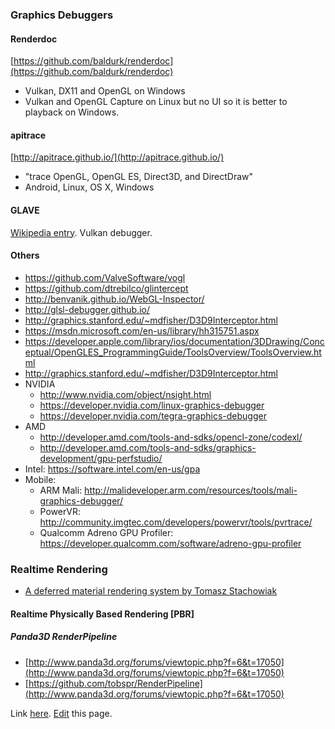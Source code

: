 ### Graphics Debuggers

#### Renderdoc
[https://github.com/baldurk/renderdoc](https://github.com/baldurk/renderdoc)

* Vulkan, DX11 and OpenGL on Windows
* Vulkan and OpenGL Capture on Linux but no UI so it is better to playback on Windows.

#### apitrace
[http://apitrace.github.io/](http://apitrace.github.io/)

* "trace OpenGL, OpenGL ES, Direct3D, and DirectDraw"
* Android, Linux, OS X, Windows

#### GLAVE
[Wikipedia entry](https://en.wikipedia.org/wiki/GLAVE_(software)).
Vulkan debugger.

#### Others

* <https://github.com/ValveSoftware/vogl>
* <https://github.com/dtrebilco/glintercept>
* <http://benvanik.github.io/WebGL-Inspector/>
* <http://glsl-debugger.github.io/>
* <http://graphics.stanford.edu/~mdfisher/D3D9Interceptor.html>
* <https://msdn.microsoft.com/en-us/library/hh315751.aspx>
* <https://developer.apple.com/library/ios/documentation/3DDrawing/Conceptual/OpenGLES_ProgrammingGuide/ToolsOverview/ToolsOverview.html>
* <http://graphics.stanford.edu/~mdfisher/D3D9Interceptor.html>
* NVIDIA
    * <http://www.nvidia.com/object/nsight.html>
    * <https://developer.nvidia.com/linux-graphics-debugger>
    * <https://developer.nvidia.com/tegra-graphics-debugger>
* AMD
    * <http://developer.amd.com/tools-and-sdks/opencl-zone/codexl/>
    * <http://developer.amd.com/tools-and-sdks/graphics-development/gpu-perfstudio/>
* Intel: <https://software.intel.com/en-us/gpa>
* Mobile:
    * ARM Mali: <http://malideveloper.arm.com/resources/tools/mali-graphics-debugger/>
    * PowerVR: <http://community.imgtec.com/developers/powervr/tools/pvrtrace/>
    * Qualcomm Adreno GPU Profiler: <https://developer.qualcomm.com/software/adreno-gpu-profiler>

### Realtime Rendering

*  [A deferred material rendering system by Tomasz Stachowiak](https://onedrive.live.com/view.aspx?resid=EBE7DEDA70D06DA0!115&app=PowerPoint&authkey=!AP-pDh4IMUug6vs)
 
#### Realtime Physically Based Rendering [PBR]

##### Panda3D RenderPipeline

* [http://www.panda3d.org/forums/viewtopic.php?f=6&t=17050](http://www.panda3d.org/forums/viewtopic.php?f=6&t=17050)
* [https://github.com/tobspr/RenderPipeline](http://www.panda3d.org/forums/viewtopic.php?f=6&t=17050)

Link [here](http://ahcox.com/graphics/graphics-resources). [Edit](https://github.com/ahcox/graphics-resources/edit/master/README.md) this page.
